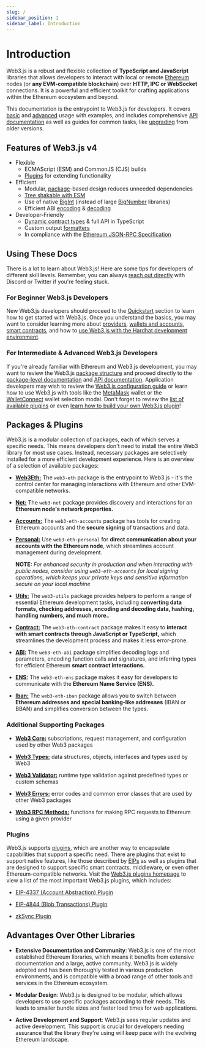 ```yaml
---
slug: /
sidebar_position: 1
sidebar_label: Introduction
---
```


# Introduction

Web3.js is a robust and flexible collection of **TypeScript and JavaScript** libraries that allows developers to interact with local or remote [Ethereum](https://ethereum.org/en/) nodes (or **any EVM-compatible blockchain**) over **HTTP, IPC or WebSocket** connections. It is a powerful and efficient toolkit for crafting applications within the Ethereum ecosystem and beyond.

This documentation is the entrypoint to Web3.js for developers. It covers [basic](/guides/getting_started/quickstart) and [advanced](/guides/smart_contracts/mastering_smart_contracts) usage with examples, and includes comprehensive [API documentation](/api) as well as guides for common tasks, like [upgrading](/guides/web3_upgrade_guide) from older versions.

## Features of Web3.js v4

-   Flexible
    -   ECMAScript (ESM) and CommonJS (CJS) builds
    -   [Plugins](/guides/web3_plugin_guide/) for extending functionality
-   Efficient
    -   Modular, [package](/#packages)-based design reduces unneeded dependencies
    -   [Tree shakable with ESM](/guides/advanced/tree_shaking)
    -   Use of native [BigInt](https://developer.mozilla.org/en-US/docs/Web/JavaScript/Reference/Global_Objects/BigInt) (instead of large [BigNumber](https://mikemcl.github.io/bignumber.js/) libraries)
    -   Efficient ABI [encoding](/api/web3-eth-abi/function/encodeFunctionCall) & [decoding](/api/web3-eth-abi/function/decodeParameter)
-   Developer-Friendly
    -   [Dynamic contract types](/guides/smart_contracts/infer_contract_types/) & full API in TypeScript
    -   Custom output [formatters](https://docs.web3js.org/api/web3-utils/function/format)
    -   In compliance with the [Ethereum JSON-RPC Specification](https://ethereum.github.io/execution-apis/api-documentation/)

## Using These Docs

There is a lot to learn about Web3.js! Here are some tips for developers of different skill levels. Remember, you can always [reach out directly](/guides/feedback/#urgent-questions-or-concerns) with Discord or Twitter if you're feeling stuck.

### For Beginner Web3.js Developers

New Web3.js developers should proceed to the [Quickstart](/guides/getting_started/quickstart) section to learn how to get started with Web3.js. Once you understand the basics, you may want to consider learning more about [providers](/guides/web3_providers_guide/), [wallets and accounts](/guides/wallet), [smart contracts](/guides/smart_contracts/smart_contracts_guide), and how to [use Web3.js with the Hardhat development environment](/guides/hardhat_tutorial).

### For Intermediate & Advanced Web3.js Developers

If you're already familiar with Ethereum and Web3.js development, you may want to review the Web3.js [package structure](#packages--plugins) and proceed directly to the [package-level documentation](/libdocs/ABI) and [API documentation](/api). Application developers may wish to review the [Web3.js configuration guide](/guides/web3_config) or learn how to use Web3.js with tools like the [MetaMask](/guides/dapps/metamask-react) wallet or the [WalletConnect](/guides/dapps/web3_modal_guide) wallet selection modal. Don't forget to review the [list of available plugins](https://web3js.org/plugins) or even [learn how to build your own Web3.js plugin](/guides/web3_plugin_guide/plugin_authors)!

## Packages & Plugins

Web3.js is a modular collection of packages, each of which serves a specific needs. This means developers don't need to install the entire Web3 library for most use cases. Instead, necessary packages are selectively installed for a more efficient development experience. Here is an overview of a selection of available packages:

-   [**Web3Eth:**](/libdocs/Web3Eth) The `web3-eth` package is the entrypoint to Web3.js - it's the control center for managing interactions with Ethereum and other EVM-compatible networks.

-   [**Net:**](/libdocs/Net) The `web3-net` package provides discovery and interactions for an **Ethereum node's network properties.**

-   [**Accounts:**](/libdocs/Accounts) The `web3-eth-accounts` package has tools for creating Ethereum accounts and the **secure signing** of transactions and data.

-   [**Personal:**](/libdocs/Personal) Use `web3-eth-personal` for **direct communication about your accounts with the Ethereum node**, which streamlines account management during development.

    **NOTE:** _For enhanced security in production and when interacting with public nodes, consider using `web3-eth-accounts` for local signing operations, which keeps your private keys and sensitive information secure on your local machine_

-   [**Utils:**](/libdocs/Utils) The `web3-utils` package provides helpers to perform a range of essential Ethereum development tasks, including **converting data formats, checking addresses, encoding and decoding data, hashing, handling numbers, and much more.**.

-   [**Contract:**](/libdocs/Contract) The `web3-eth-contract` package makes it easy to **interact with smart contracts through JavaScript or TypeScript,** which streamlines the development process and makes it less error-prone.

-   [**ABI:**](/libdocs/ABI) The `web3-eth-abi` package simplifies decoding logs and parameters, encoding function calls and signatures, and inferring types for efficient Ethereum **smart contract interactions.**

-   [**ENS:**](/libdocs/ENS) The `web3-eth-ens` package makes it easy for developers to communicate with the **Ethereum Name Service (ENS).**

-   [**Iban:**](/libdocs/Iban) The `web3-eth-iban` package allows you to switch between **Ethereum addresses and special banking-like addresses** (IBAN or BBAN) and simplifies conversion between the types.

### Additional Supporting Packages

-   [**Web3 Core:**](/api/web3-core) subscriptions, request management, and configuration used by other Web3 packages

-   [**Web3 Types:**](/api/web3-types) data structures, objects, interfaces and types used by Web3

-   [**Web3 Validator:**](/api/web3-validator) runtime type validation against predefined types or custom schemas

-   [**Web3 Errors:**](/api/web3-errors) error codes and common error classes that are used by other Web3 packages

-   [**Web3 RPC Methods:**](/api/web3/namespace/rpcMethods) functions for making RPC requests to Ethereum using a given provider

### Plugins

Web3.js supports [plugins](/guides/web3_plugin_guide/), which are another way to encapsulate capabilities that support a specific need. There are plugins that exist to support native features, like those described by [EIPs](https://eips.ethereum.org/) as well as plugins that are designed to support specific smart contracts, middleware, or even other Ethereum-compatible networks. Visit the [Web3.js plugins homepage](https://web3js.org/plugins) to view a list of the most important Web3.js plugins, which includes:

-   [EIP-4337 (Account Abstraction) Plugin](https://www.npmjs.com/package/@chainsafe/web3-plugin-eip4337)

-   [EIP-4844 (Blob Transactions) Plugin](https://www.npmjs.com/package/web3-plugin-blob-tx)

-   [zkSync Plugin](https://www.npmjs.com/package/web3-plugin-zksync)

## Advantages Over Other Libraries

-   **Extensive Documentation and Community**: Web3.js is one of the most established Ethereum libraries, which means it benefits from extensive documentation and a large, active community. Web3.js is widely adopted and has been thoroughly tested in various production environments, and is compatible with a broad range of other tools and services in the Ethereum ecosystem.

-   **Modular Design**: Web3.js is designed to be modular, which allows developers to use specific packages according to their needs. This leads to smaller bundle sizes and faster load times for web applications.

-   **Active Development and Support**: Web3.js sees regular updates and active development. This support is crucial for developers needing assurance that the library they're using will keep pace with the evolving Ethereum landscape.
